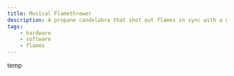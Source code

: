 ```yaml
---
title: Musical Flamethrower
description: A propane candelabra that shot out flames in sync with a guitar hero guitar or a beatsaber map
tags:
    - hardware
    - software
    - flames
---
```



temp